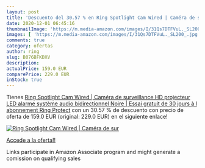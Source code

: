 ```yaml
---
layout: post
title: 'Descuento del 30.57 % en Ring Spotlight Cam Wired | Caméra de sur'
date: 2020-12-01 06:45:16
thumbnailImage: 'https://m.media-amazon.com/images/I/31Qs7DTFVuL._SL200_.jpg'
images: [ 'https://m.media-amazon.com/images/I/31Qs7DTFVuL._SL200_.jpg' ]
comments: true
category: ofertas
author: ring
slug: B076BFKDXV
description:
actualPrice: 159.0 EUR
comparePrice: 229.0 EUR
inStock: true
---
```


Tienes [Ring Spotlight Cam Wired | Caméra de surveillance HD  projecteur LED  alarme  système audio bidirectionnel  Noire | Essai gratuit de 30 jours à l abonnement Ring Protect](https://www.amazon.fr/dp/B076BFKDXV/?tag=tolees0d-21) con un 30.57 % de descuento con precio de oferta de 159.0 EUR (original: 229.0 EUR) en el siguiente enlace!

[![Ring Spotlight Cam Wired | Caméra de sur](https://m.media-amazon.com/images/I/31Qs7DTFVuL._SL200_.jpg)](https://www.amazon.fr/dp/B076BFKDXV/?tag=tolees0d-21)

[Accede a la oferta!!](https://www.amazon.fr/dp/B076BFKDXV/?tag=tolees0d-21)

Links participate in Amazon Associate program and might generate a comission on qualifying sales


